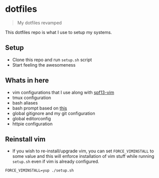 # dotfiles

> My dotfiles revamped

This dotfiles repo is what I use to setup my systems.

## Setup

- Clone this repo and run `setup.sh` script
- Start feeling the awesomeness

## Whats in here

- vim configurations that I use along with [spf13-vim](https://github.com/techgaun/spf13-vim)
- tmux configuration
- bash aliases
- bash prompt based on [this](https://github.com/mathiasbynens/dotfiles/blob/master/.bash_prompt)
- global gitignore and my git configuration
- global editorconfig
- httpie configuration

## Reinstall vim

- If you wish to re-install/upgrade vim, you can set `FORCE_VIMINSTALL` to some value and
this will enforce installation of vim stuff while running `setup.sh` even if vim is already configured.

```shell
FORCE_VIMINSTALL=yup ./setup.sh
```
